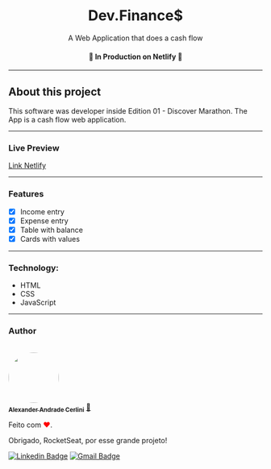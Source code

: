 <h1 align="center">Dev.Finance$</h1>

<p align="center">A Web Application that does a cash flow</p>

<h4 align="center"> 
	🚧  In Production on Netlify  🚧
</h4>

---

## About this project

This software was developer inside Edition 01 - Discover Marathon. The App is a cash flow web application.

---

### Live Preview

[Link Netlify](https://devfinance-alexcerlini.netlify.app)

---

### Features

- [x] Income entry
- [x] Expense entry
- [x] Table with balance
- [x] Cards with values

---

### Technology:

- HTML
- CSS
- JavaScript

---

### Author

<br />
<a href="https://github.com/alex-cerlini">
 <img style="border-radius: 50%;" src="https://avatars.githubusercontent.com/u/56663683?v=4" width="100px;" alt=""/>
 <br />
 <sub><b>Alexander Andrade Cerlini</b></sub></a> <a href="https://github.com/alex-cerlini" title="Alex Cerlini">🚀</a>

Feito com <span style="color: red">♥</span>. <p>Obrigado, RocketSeat, por esse grande projeto!</p>

[![Linkedin Badge](https://img.shields.io/badge/-AlexCerlini-blue?style=flat-square&logo=Linkedin&logoColor=white&link=https://www.linkedin.com/in/alexander-andrade-cerlini-560982119/)](https://www.linkedin.com/in/alexander-andrade-cerlini-560982119/)
[![Gmail Badge](https://img.shields.io/badge/-alexcerlinii@gmail.com-c14438?style=flat-square&logo=Gmail&logoColor=white&link=mailto:alexcerlinii@gmail.com)](mailto:alexcerlinii@gmail.com)
